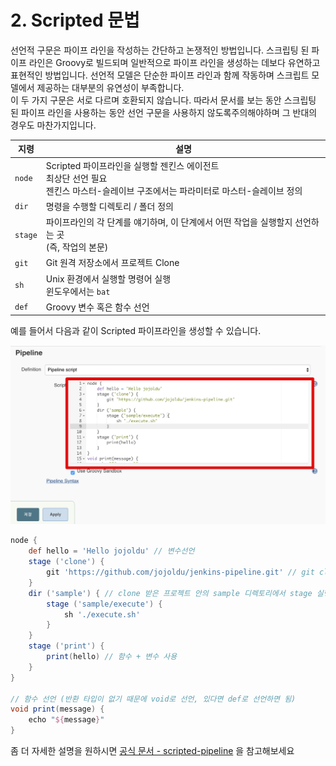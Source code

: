 # 2. Scripted 문법

선언적 구문은 파이프 라인을 작성하는 간단하고 논쟁적인 방법입니다. 스크립팅 된 파이프 라인은 Groovy로 빌드되며 일반적으로 파이프 라인을 생성하는 데보다 유연하고 표현적인 방법입니다.
선언적 모델은 단순한 파이프 라인과 함께 작동하며 스크립트 모델에서 제공하는 대부분의 유연성이 부족합니다.  
이 두 가지 구문은 서로 다르며 호환되지 않습니다. 따라서 문서를 보는 동안 스크립팅 된 파이프 라인을 사용하는 동안 선언 구문을 사용하지 않도록주의해야하며 그 반대의 경우도 마찬가지입니다.


	

| 지령   |  설명   |
|  ---  |  ---  |
|  ```node```     |  Scripted 파이프라인을 실행할 젠킨스 에이전트 <br> 최상단 선언 필요 <br> 젠킨스 마스터-슬레이브 구조에서는 파라미터로 마스터-슬레이브 정의     |
|  ```dir```     |  명령을 수행할 디렉토리 / 폴더 정의     |
|  ```stage```     |  파이프라인의 각 단계를 얘기하며, 이 단계에서 어떤 작업을 실행할지 선언하는 곳<br> (즉, 작업의 본문)     |
|   ```git```    | Git 원격 저장소에서 프로젝트 Clone    |
|  ```sh```     | Unix 환경에서 실행할 명령어 실행<br>윈도우에서는 ```bat```    |
|  ```def```     | Groovy 변수 혹은 함수 선언   |


예를 들어서 다음과 같이 Scripted 파이프라인을 생성할 수 있습니다.

![scripted1](./images/scripted1.png)

```groovy
node {
    def hello = 'Hello jojoldu' // 변수선언
    stage ('clone') {
        git 'https://github.com/jojoldu/jenkins-pipeline.git' // git clone
    }
    dir ('sample') { // clone 받은 프로젝트 안의 sample 디렉토리에서 stage 실행
        stage ('sample/execute') {
            sh './execute.sh'
        }
    }
    stage ('print') {
        print(hello) // 함수 + 변수 사용
    }
}

// 함수 선언 (반환 타입이 없기 때문에 void로 선언, 있다면 def로 선언하면 됨)
void print(message) {
    echo "${message}"
}
```

좀 더 자세한 설명을 원하시면 [공식 문서 - scripted-pipeline](https://jenkins.io/doc/book/pipeline/syntax/#scripted-pipeline) 을 참고해보세요
